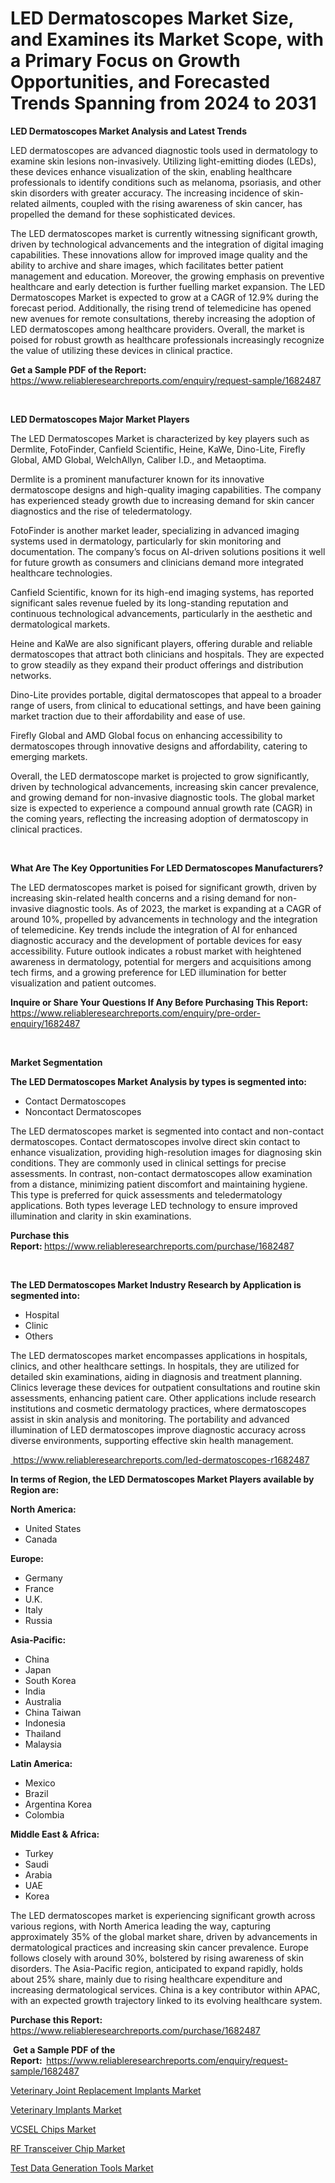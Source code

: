 <p><h1>LED Dermatoscopes Market Size, and Examines its Market Scope, with a Primary Focus on Growth Opportunities, and Forecasted Trends Spanning from 2024 to 2031</h1></p><p><strong>LED Dermatoscopes Market Analysis and Latest Trends</strong></p>
<p><p>LED dermatoscopes are advanced diagnostic tools used in dermatology to examine skin lesions non-invasively. Utilizing light-emitting diodes (LEDs), these devices enhance visualization of the skin, enabling healthcare professionals to identify conditions such as melanoma, psoriasis, and other skin disorders with greater accuracy. The increasing incidence of skin-related ailments, coupled with the rising awareness of skin cancer, has propelled the demand for these sophisticated devices.</p><p>The LED dermatoscopes market is currently witnessing significant growth, driven by technological advancements and the integration of digital imaging capabilities. These innovations allow for improved image quality and the ability to archive and share images, which facilitates better patient management and education. Moreover, the growing emphasis on preventive healthcare and early detection is further fuelling market expansion. The LED Dermatoscopes Market is expected to grow at a CAGR of 12.9% during the forecast period. Additionally, the rising trend of telemedicine has opened new avenues for remote consultations, thereby increasing the adoption of LED dermatoscopes among healthcare providers. Overall, the market is poised for robust growth as healthcare professionals increasingly recognize the value of utilizing these devices in clinical practice.</p></p>
<p><strong>Get a Sample PDF of the Report:&nbsp;</strong> <a href="https://www.reliableresearchreports.com/enquiry/request-sample/1682487?utm_campaign=12&utm_medium=2&utm_source=Github&utm_content=ia&utm_term=15102024&utm_id=led-dermatoscopes">https://www.reliableresearchreports.com/enquiry/request-sample/1682487</a></p>
<p>&nbsp;</p>
<p><strong>LED Dermatoscopes Major Market Players</strong></p>
<p><p>The LED Dermatoscopes Market is characterized by key players such as Dermlite, FotoFinder, Canfield Scientific, Heine, KaWe, Dino-Lite, Firefly Global, AMD Global, WelchAllyn, Caliber I.D., and Metaoptima. </p><p>Dermlite is a prominent manufacturer known for its innovative dermatoscope designs and high-quality imaging capabilities. The company has experienced steady growth due to increasing demand for skin cancer diagnostics and the rise of teledermatology.</p><p>FotoFinder is another market leader, specializing in advanced imaging systems used in dermatology, particularly for skin monitoring and documentation. The company’s focus on AI-driven solutions positions it well for future growth as consumers and clinicians demand more integrated healthcare technologies.</p><p>Canfield Scientific, known for its high-end imaging systems, has reported significant sales revenue fueled by its long-standing reputation and continuous technological advancements, particularly in the aesthetic and dermatological markets.</p><p>Heine and KaWe are also significant players, offering durable and reliable dermatoscopes that attract both clinicians and hospitals. They are expected to grow steadily as they expand their product offerings and distribution networks.</p><p>Dino-Lite provides portable, digital dermatoscopes that appeal to a broader range of users, from clinical to educational settings, and have been gaining market traction due to their affordability and ease of use.</p><p>Firefly Global and AMD Global focus on enhancing accessibility to dermatoscopes through innovative designs and affordability, catering to emerging markets.</p><p>Overall, the LED dermatoscope market is projected to grow significantly, driven by technological advancements, increasing skin cancer prevalence, and growing demand for non-invasive diagnostic tools. The global market size is expected to experience a compound annual growth rate (CAGR) in the coming years, reflecting the increasing adoption of dermatoscopy in clinical practices.</p></p>
<p>&nbsp;</p>
<p><strong>What Are The Key Opportunities For LED Dermatoscopes Manufacturers?</strong></p>
<p><p>The LED dermatoscopes market is poised for significant growth, driven by increasing skin-related health concerns and a rising demand for non-invasive diagnostic tools. As of 2023, the market is expanding at a CAGR of around 10%, propelled by advancements in technology and the integration of telemedicine. Key trends include the integration of AI for enhanced diagnostic accuracy and the development of portable devices for easy accessibility. Future outlook indicates a robust market with heightened awareness in dermatology, potential for mergers and acquisitions among tech firms, and a growing preference for LED illumination for better visualization and patient outcomes.</p></p>
<p><strong>Inquire or Share Your Questions If Any Before Purchasing This Report:</strong> <a href="https://www.reliableresearchreports.com/enquiry/pre-order-enquiry/1682487?utm_campaign=12&utm_medium=2&utm_source=Github&utm_content=ia&utm_term=15102024&utm_id=led-dermatoscopes">https://www.reliableresearchreports.com/enquiry/pre-order-enquiry/1682487</a></p>
<p>&nbsp;</p>
<p><strong>Market Segmentation</strong></p>
<p><strong>The LED Dermatoscopes Market Analysis by types is segmented into:</strong></p>
<p><ul><li>Contact Dermatoscopes</li><li>Noncontact Dermatoscopes</li></ul></p>
<p><p>The LED dermatoscopes market is segmented into contact and non-contact dermatoscopes. Contact dermatoscopes involve direct skin contact to enhance visualization, providing high-resolution images for diagnosing skin conditions. They are commonly used in clinical settings for precise assessments. In contrast, non-contact dermatoscopes allow examination from a distance, minimizing patient discomfort and maintaining hygiene. This type is preferred for quick assessments and teledermatology applications. Both types leverage LED technology to ensure improved illumination and clarity in skin examinations.</p></p>
<p><strong>Purchase this Report:&nbsp;</strong><a href="https://www.reliableresearchreports.com/purchase/1682487?utm_campaign=12&utm_medium=2&utm_source=Github&utm_content=ia&utm_term=15102024&utm_id=led-dermatoscopes">https://www.reliableresearchreports.com/purchase/1682487</a></p>
<p>&nbsp;</p>
<p><strong>The LED Dermatoscopes Market Industry Research by Application is segmented into:</strong></p>
<p><ul><li>Hospital</li><li>Clinic</li><li>Others</li></ul></p>
<p><p>The LED dermatoscopes market encompasses applications in hospitals, clinics, and other healthcare settings. In hospitals, they are utilized for detailed skin examinations, aiding in diagnosis and treatment planning. Clinics leverage these devices for outpatient consultations and routine skin assessments, enhancing patient care. Other applications include research institutions and cosmetic dermatology practices, where dermatoscopes assist in skin analysis and monitoring. The portability and advanced illumination of LED dermatoscopes improve diagnostic accuracy across diverse environments, supporting effective skin health management.</p></p>
<p><a href="https://www.reliableresearchreports.com/led-dermatoscopes-r1682487?utm_campaign=12&utm_medium=2&utm_source=Github&utm_content=ia&utm_term=15102024&utm_id=led-dermatoscopes">&nbsp;https://www.reliableresearchreports.com/led-dermatoscopes-r1682487</a></p>
<p><strong>In terms of Region, the LED Dermatoscopes Market Players available by Region are:</strong></p>
<p>
    <p> <strong> North America: </strong>
        <ul>
            <li>United States</li>
            <li>Canada</li>
        </ul>
        </p> 
    <p> <strong> Europe: </strong>
        <ul>
            <li>Germany</li>
            <li>France</li>
            <li>U.K.</li>
            <li>Italy</li>
            <li>Russia</li>
        </ul>
        </p> 
    <p> <strong> Asia-Pacific: </strong>
        <ul>
            <li>China</li>
            <li>Japan</li>
            <li>South Korea</li>
            <li>India</li>
            <li>Australia</li>
            <li>China Taiwan</li>
            <li>Indonesia</li>
            <li>Thailand</li>
            <li>Malaysia</li>
        </ul>
        </p> 
    <p> <strong> Latin America: </strong>
        <ul>
            <li>Mexico</li>
            <li>Brazil</li>
            <li>Argentina Korea</li>
            <li>Colombia</li>
        </ul>
        </p> 
    <p> <strong> Middle East & Africa: </strong>
        <ul>
            <li>Turkey</li>
            <li>Saudi</li>
            <li>Arabia</li>
            <li>UAE</li>
            <li>Korea</li>
        </ul>
    </p>
    </p>
<p><p>The LED dermatoscopes market is experiencing significant growth across various regions, with North America leading the way, capturing approximately 35% of the global market share, driven by advancements in dermatological practices and increasing skin cancer prevalence. Europe follows closely with around 30%, bolstered by rising awareness of skin disorders. The Asia-Pacific region, anticipated to expand rapidly, holds about 25% share, mainly due to rising healthcare expenditure and increasing dermatological services. China is a key contributor within APAC, with an expected growth trajectory linked to its evolving healthcare system.</p></p>
<p><strong>Purchase this Report: </strong><a href="https://www.reliableresearchreports.com/purchase/1682487?utm_campaign=12&utm_medium=2&utm_source=Github&utm_content=ia&utm_term=15102024&utm_id=led-dermatoscopes">https://www.reliableresearchreports.com/purchase/1682487</a></p>
<p>&nbsp;<strong>Get a Sample PDF of the Report:&nbsp;&nbsp;</strong><a href="https://www.reliableresearchreports.com/enquiry/request-sample/1682487?utm_campaign=12&utm_medium=2&utm_source=Github&utm_content=ia&utm_term=15102024&utm_id=led-dermatoscopes">https://www.reliableresearchreports.com/enquiry/request-sample/1682487</a></p>
<p><strong></strong></p>
<p><p><a href="https://github.com/lawriesievelwij/Market-Research-Report-List-1/blob/main/veterinary-joint-replacement-implants-market.md?utm_campaign=12&utm_medium=2&utm_source=Github&utm_content=ia&utm_term=15102024&utm_id=led-dermatoscopes">Veterinary Joint Replacement Implants Market</a></p><p><a href="https://github.com/ambertqocronceb/Market-Research-Report-List-1/blob/main/veterinary-implants-market.md?utm_campaign=12&utm_medium=2&utm_source=Github&utm_content=ia&utm_term=15102024&utm_id=led-dermatoscopes">Veterinary Implants Market</a></p><p><a href="https://www.linkedin.com/pulse/vcsel-chips-industry-sector-market-dynamics-future-scenarios-ti6lf?trk=public_post_embed_feed-article-content&utm_campaign=12&utm_medium=2&utm_source=Github&utm_content=ia&utm_term=15102024&utm_id=led-dermatoscopes">VCSEL Chips Market</a></p><p><a href="https://www.linkedin.com/pulse/rf-transceiver-chip-industry-insights-report-analyzing-market-vnxef?trk=public_post_embed_feed-article-content&utm_campaign=12&utm_medium=2&utm_source=Github&utm_content=ia&utm_term=15102024&utm_id=led-dermatoscopes">RF Transceiver Chip Market</a></p><p><a href="https://www.linkedin.com/pulse/future-test-data-generation-tools-market-global-forecast-wjgxf?trk=public_post_embed_feed-article-content&utm_campaign=12&utm_medium=2&utm_source=Github&utm_content=ia&utm_term=15102024&utm_id=led-dermatoscopes">Test Data Generation Tools Market</a></p></p>